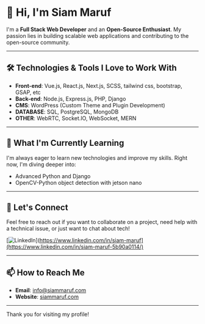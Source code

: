 # 👋 Hi, I'm Siam Maruf

I'm a **Full Stack Web Developer** and an **Open-Source Enthusiast**. My passion lies in building scalable web applications and contributing to the open-source community.

---

## 🛠️ Technologies & Tools I Love to Work With

- **Front-end**: Vue.js, React.js, Next.js, SCSS, tailwind css, bootstrap, GSAP, etc
- **Back-end**: Node.js, Express.js, PHP, Django
- **CMS**: WordPress (Custom Theme and Plugin Development)
- **DATABASE**: SQL, PostgreSQL, MongoDB
- **OTHER**: WebRTC, Socket.IO, WebSocket, MERN

---

## 🌱 What I'm Currently Learning

I'm always eager to learn new technologies and improve my skills. Right now, I'm diving deeper into:

- Advanced Python and Django
- OpenCV-Python object detection with jetson nano

---

## 💬 Let's Connect

Feel free to reach out if you want to collaborate on a project, need help with a technical issue, or just want to chat about tech!

[![LinkedIn](https://img.shields.io/badge/LinkedIn-blue?style=for-the-badge&logo=linkedin)](https://www.linkedin.com/in/siam-maruf](https://www.linkedin.com/in/siam-maruf-5b90a0114/)

---

## 📫 How to Reach Me

- **Email**: info@siammaruf.com
- **Website**: [siammaruf.com](#)

---

Thank you for visiting my profile!

<!---
siammaruf/siammaruf is a ✨ special ✨ repository because its `README.md` (this file) appears on your GitHub profile.
You can click the Preview link to take a look at your changes.
--->
